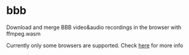 # bbb
Download and merge BBB video&amp;audio recordings in the browser with ffmpeg.wasm

Currently only some browsers are supported. Check [here](https://github.com/ffmpegwasm/ffmpeg.wasm) for more info
